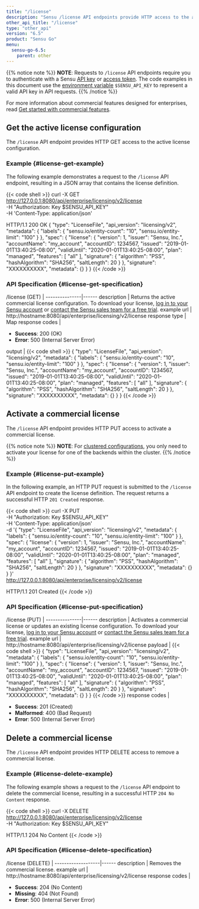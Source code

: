 ```yaml
---
title: "/license"
description: "Sensu /license API endpoints provide HTTP access to the active commercial license configuration. This reference includes examples for retrieving the active commercial license configuration and activating or updating a commercial license."
other_api_title: "/license"
type: "other_api"
version: "6.5"
product: "Sensu Go"
menu:
  sensu-go-6.5:
    parent: other
---
```


{{% notice note %}}
**NOTE**: Requests to `/license` API endpoints require you to authenticate with a Sensu [API key](../../#configure-an-environment-variable-for-api-key-authentication) or [access token](../../#authenticate-with-the-authentication-api).
The code examples in this document use the [environment variable](../../#configure-an-environment-variable-for-api-key-authentication) `$SENSU_API_KEY` to represent a valid API key in API requests.
{{% /notice %}}

For more information about commercial features designed for enterprises, read [Get started with commercial features][1].

## Get the active license configuration

The `/license` API endpoint provides HTTP GET access to the active license configuration.

### Example {#license-get-example}

The following example demonstrates a request to the `/license` API endpoint, resulting in a JSON array that contains the license definition.

{{< code shell >}}
curl -X GET \
http://127.0.0.1:8080/api/enterprise/licensing/v2/license \
-H "Authorization: Key $SENSU_API_KEY" \
-H 'Content-Type: application/json'

HTTP/1.1 200 OK
{
  "type": "LicenseFile",
  "api_version": "licensing/v2",
  "metadata": {
    "labels": {
      "sensu.io/entity-count": "10",
      "sensu.io/entity-limit": "100"
    }
  },
  "spec": {
    "license": {
      "version": 1,
      "issuer": "Sensu, Inc.",
      "accountName": "my_account",
      "accountID": 1234567,
      "issued": "2019-01-01T13:40:25-08:00",
      "validUntil": "2020-01-01T13:40:25-08:00",
      "plan": "managed",
      "features": [
        "all"
      ],
      "signature": {
        "algorithm": "PSS",
        "hashAlgorithm": "SHA256",
        "saltLength": 20
      }
    },
    "signature": "XXXXXXXXXX",
    "metadata": {}
  }
}
{{< /code >}}

### API Specification {#license-get-specification}

/license (GET)  | 
---------------|------
description    | Returns the active commercial license configuration. To download your license, [log in to your Sensu account][2] or [contact the Sensu sales team for a free trial][3].
example url    | http://hostname:8080/api/enterprise/licensing/v2/license
response type  | Map
response codes | <ul><li>**Success**: 200 (OK)</li><li>**Error**: 500 (Internal Server Error)</li></ul>
output         | {{< code shell >}}
{
  "type": "LicenseFile",
  "api_version": "licensing/v2",
  "metadata": {
    "labels": {
      "sensu.io/entity-count": "10",
      "sensu.io/entity-limit": "100"
    }
  },
  "spec": {
    "license": {
      "version": 1,
      "issuer": "Sensu, Inc.",
      "accountName": "my_account",
      "accountID": 1234567,
      "issued": "2019-01-01T13:40:25-08:00",
      "validUntil": "2020-01-01T13:40:25-08:00",
      "plan": "managed",
      "features": [
        "all"
      ],
      "signature": {
        "algorithm": "PSS",
        "hashAlgorithm": "SHA256",
        "saltLength": 20
      }
    },
    "signature": "XXXXXXXXXX",
    "metadata": {}
  }
}
{{< /code >}}

## Activate a commercial license

The `/license` API endpoint provides HTTP PUT access to activate a commercial license.

{{% notice note %}}
**NOTE**: For [clustered configurations](../../../operations/deploy-sensu/cluster-sensu), you only need to activate your license for one of the backends within the cluster.
{{% /notice %}}

### Example {#license-put-example}

In the following example, an HTTP PUT request is submitted to the `/license` API endpoint to create the license definition.
The request returns a successful HTTP `201 Created` response.

{{< code shell >}}
curl -X PUT \
-H "Authorization: Key $SENSU_API_KEY" \
-H 'Content-Type: application/json' \
-d '{
  "type": "LicenseFile",
  "api_version": "licensing/v2",
  "metadata": {
    "labels": {
      "sensu.io/entity-count": "10",
      "sensu.io/entity-limit": "100"
    }
  },
  "spec": {
    "license": {
      "version": 1,
      "issuer": "Sensu, Inc.",
      "accountName": "my_account",
      "accountID": 1234567,
      "issued": "2019-01-01T13:40:25-08:00",
      "validUntil": "2020-01-01T13:40:25-08:00",
      "plan": "managed",
      "features": [
        "all"
      ],
      "signature": {
        "algorithm": "PSS",
        "hashAlgorithm": "SHA256",
        "saltLength": 20
      }
    },
    "signature": "XXXXXXXXXX",
    "metadata": {}
  }
}' \
http://127.0.0.1:8080/api/enterprise/licensing/v2/license

HTTP/1.1 201 Created
{{< /code >}}

### API Specification {#license-put-specification}

/license (PUT)  | 
---------------|------
description    | Activates a commercial license or updates an existing license configuration. To download your license, [log in to your Sensu account][2] or [contact the Sensu sales team for a free trial][3].
example url    | http://hostname:8080/api/enterprise/licensing/v2/license
payload        | {{< code shell >}}
{
  "type": "LicenseFile",
  "api_version": "licensing/v2",
  "metadata": {
    "labels": {
      "sensu.io/entity-count": "10",
      "sensu.io/entity-limit": "100"
    }
  },
  "spec": {
    "license": {
      "version": 1,
      "issuer": "Sensu, Inc.",
      "accountName": "my_account",
      "accountID": 1234567,
      "issued": "2019-01-01T13:40:25-08:00",
      "validUntil": "2020-01-01T13:40:25-08:00",
      "plan": "managed",
      "features": [
        "all"
      ],
      "signature": {
        "algorithm": "PSS",
        "hashAlgorithm": "SHA256",
        "saltLength": 20
      }
    },
    "signature": "XXXXXXXXXX",
    "metadata": {}
  }
}
{{< /code >}}
response codes | <ul><li>**Success**: 201 (Created)</li><li>**Malformed**: 400 (Bad Request)</li><li>**Error**: 500 (Internal Server Error)</li></ul>

## Delete a commercial license

The `/license` API endpoint provides HTTP DELETE access to remove a commercial license.

### Example {#license-delete-example}

The following example shows a request to the `/license` API endpoint to delete the commercial license, resulting in a successful HTTP `204 No Content` response.

{{< code shell >}}
curl -X DELETE \
http://127.0.0.1:8080/api/enterprise/licensing/v2/license \
-H "Authorization: Key $SENSU_API_KEY"

HTTP/1.1 204 No Content
{{< /code >}}

### API Specification {#license-delete-specification}

/license (DELETE)  | 
-------------------|------
description    | Removes the commercial license.
example url    | http://hostname:8080/api/enterprise/licensing/v2/license
response codes | <ul><li>**Success**: 204 (No Content)</li><li>**Missing**: 404 (Not Found)</li><li>**Error**: 500 (Internal Server Error)</li></ul>

[1]: ../../../commercial/
[2]: https://account.sensu.io/
[3]: https://sensu.io/contact?subject=contact-sales
